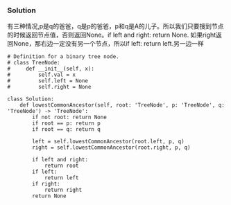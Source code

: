 ### Solution
有三种情况,p是q的爸爸，q是p的爸爸，p和q是A的儿子。所以我们只要搜到节点的时候返回节点值，否则返回None。if left and right: return None. 如果right返回None，那右边一定没有另一个节点，所以if left: return left.另一边一样
```
# Definition for a binary tree node.
# class TreeNode:
#     def __init__(self, x):
#         self.val = x
#         self.left = None
#         self.right = None

class Solution:
    def lowestCommonAncestor(self, root: 'TreeNode', p: 'TreeNode', q: 'TreeNode') -> 'TreeNode':
        if not root: return None
        if root == p: return p
        if root == q: return q
        
        left = self.lowestCommonAncestor(root.left, p, q)
        right = self.lowestCommonAncestor(root.right, p, q)
        
        if left and right:
            return root
        if left:
            return left
        if right:
            return right
        return None
```